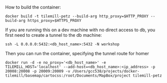 How to build the container:
```
docker build -t tilemill-petz --build-arg http_proxy=$HTTP_PROXY --build-arg https_proxy=$HTTPS_PROXY
```
If you are running this on a dev machine with no direct access to db, you first
need to create a tunnel to the db machine:
```
ssh -L 0.0.0.0:5432:<db_host_name>:5432 -N workshop
```
Then you can run the container, specifying the tunnel route for homer
```
docker run -d -e no_proxy='<db_host_name>' -e TILEMILL_HOST='localhost' --add-host=<db_host_name>:<ip_address> -p 20008:20008 -p 20009:20009 -v /Users/gcc538/projects/docker-tilemill/basemap/cartocss:/root/Documents/MapBox/project tilemill-petz
```


